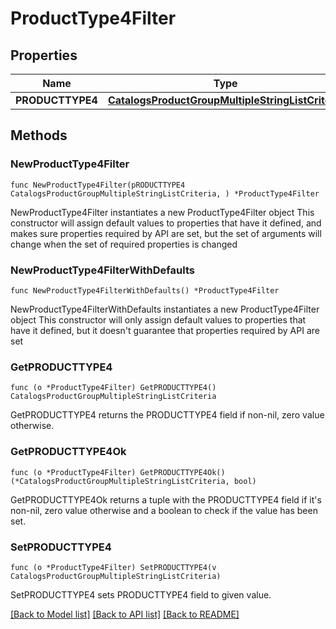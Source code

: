 # ProductType4Filter

## Properties

Name | Type | Description | Notes
------------ | ------------- | ------------- | -------------
**PRODUCTTYPE4** | [**CatalogsProductGroupMultipleStringListCriteria**](CatalogsProductGroupMultipleStringListCriteria.md) |  | 

## Methods

### NewProductType4Filter

`func NewProductType4Filter(pRODUCTTYPE4 CatalogsProductGroupMultipleStringListCriteria, ) *ProductType4Filter`

NewProductType4Filter instantiates a new ProductType4Filter object
This constructor will assign default values to properties that have it defined,
and makes sure properties required by API are set, but the set of arguments
will change when the set of required properties is changed

### NewProductType4FilterWithDefaults

`func NewProductType4FilterWithDefaults() *ProductType4Filter`

NewProductType4FilterWithDefaults instantiates a new ProductType4Filter object
This constructor will only assign default values to properties that have it defined,
but it doesn't guarantee that properties required by API are set

### GetPRODUCTTYPE4

`func (o *ProductType4Filter) GetPRODUCTTYPE4() CatalogsProductGroupMultipleStringListCriteria`

GetPRODUCTTYPE4 returns the PRODUCTTYPE4 field if non-nil, zero value otherwise.

### GetPRODUCTTYPE4Ok

`func (o *ProductType4Filter) GetPRODUCTTYPE4Ok() (*CatalogsProductGroupMultipleStringListCriteria, bool)`

GetPRODUCTTYPE4Ok returns a tuple with the PRODUCTTYPE4 field if it's non-nil, zero value otherwise
and a boolean to check if the value has been set.

### SetPRODUCTTYPE4

`func (o *ProductType4Filter) SetPRODUCTTYPE4(v CatalogsProductGroupMultipleStringListCriteria)`

SetPRODUCTTYPE4 sets PRODUCTTYPE4 field to given value.



[[Back to Model list]](../README.md#documentation-for-models) [[Back to API list]](../README.md#documentation-for-api-endpoints) [[Back to README]](../README.md)


